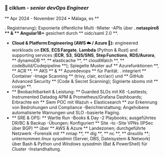 ### 🎯 ciklum - _senior devOps Engineer_

** Apr 2024 - November 2024 • Málaga, es **

. Registrierung); Exponierte öffentliche Multi -Mieter -APIs über **. netaspire8 ** & **
Angular18+** gesichert durch ** oidc/saml 2.0 **.

- **Cloud & Platform Engineering (AWS ☁️ / Azure 🔷):** engineered workloads on **EKS**,
  **ECS Fargate**, **Lambda** (Python & Rust) and supporting services (**ECR**, **S3**, **SQS/SNS**,
  **Step Functions**, **RDS/Aurora**, ** dynamoDB **, ** elasticache **, ** cloudWatch **, **
  codeBuild/Codepipeline **); Spiegelte Muster auf ** Azurefunktionen **, ** ACR **, ** AKS ** & **
  Azuredevops ** für Parität. . integriert ** Container -Image Scanning ** (trivy, clair, ecr/acr)
  und ** GitHub Advanced Security ** (Code & Secret Scanning); Signierte sboms mit ** cosign **.
- ** Beobachtbarkeit & Leistung: ** Guarded SLOs mit K6 -Lasttests; Instrumented Datadog APM &
  Prometheus/Grafana Dashboards; Erbrachte ein ** Siem POC mit Wazuh + Elasticsearch ** zur
  Erkennung von Bedrohungen und Compliance -Berichterstattung; Angehobene automatisierte Warnungen
  und SLO -basierte Paging.
- ** SRE & OPS: ** Wartte Run -Books & Day -2 Playbooks; ausgeführtes DR/BC & Backup -Übungen;
  Konfiguriert ** Site -to -Site VPNs (IPSec über BGP) ** über ** AWS & Azure ** Landezonen;
  durchgeführte Netzwerk -Forensik mit ** nmap **, ** dig **, ** nc **, ** dnsutils **; unternommen
  _linux sysadmin_ (Server, DBS, Dateisystem & Network) über Bash & Python und _Windows sysadmin_
  (Bat & PowerShell) für Cluster -Instandhaltung.
